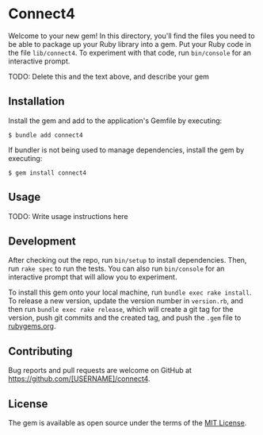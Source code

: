 # Connect4

Welcome to your new gem! In this directory, you'll find the files you need to be able to package up your Ruby library into a gem. Put your Ruby code in the file `lib/connect4`. To experiment with that code, run `bin/console` for an interactive prompt.

TODO: Delete this and the text above, and describe your gem

## Installation

Install the gem and add to the application's Gemfile by executing:

    $ bundle add connect4

If bundler is not being used to manage dependencies, install the gem by executing:

    $ gem install connect4

## Usage

TODO: Write usage instructions here

## Development

After checking out the repo, run `bin/setup` to install dependencies. Then, run `rake spec` to run the tests. You can also run `bin/console` for an interactive prompt that will allow you to experiment.

To install this gem onto your local machine, run `bundle exec rake install`. To release a new version, update the version number in `version.rb`, and then run `bundle exec rake release`, which will create a git tag for the version, push git commits and the created tag, and push the `.gem` file to [rubygems.org](https://rubygems.org).

## Contributing

Bug reports and pull requests are welcome on GitHub at https://github.com/[USERNAME]/connect4.

## License

The gem is available as open source under the terms of the [MIT License](https://opensource.org/licenses/MIT).
